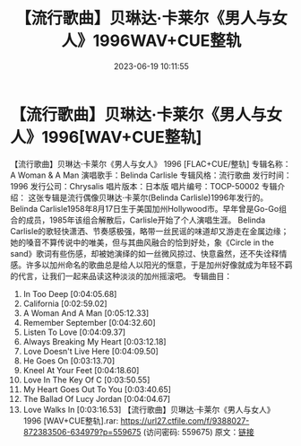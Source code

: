 ﻿---
title: 【流行歌曲】贝琳达·卡莱尔《男人与女人》1996WAV+CUE整轨
date: 2023-06-19 10:11:55
categories: 外语音乐
tags: 外语音乐
---
# 【流行歌曲】贝琳达·卡莱尔《男人与女人》1996[WAV+CUE整轨]

【流行歌曲】贝琳达·卡莱尔《男人与女人》 1996
[FLAC+CUE/整轨]
专辑名称：A Woman & A Man
演唱歌手：Belinda Carlisle
专辑风格：流行歌曲
发行时间：1996
发行公司：Chrysalis
唱片版本：日本版
唱片编号：TOCP-50002
专辑介绍：
这张专辑是流行偶像贝琳达·卡莱尔(Belinda Carlisle)1996年发行的。Belinda
Carlisle1958年8月17日生于美国加州Hollywood市。早年曾是Go-Go组合的成员，1985年该组合解散后，Carlisle开始了个人演唱生涯。
Belinda
Carlisle的歌轻快潇洒、节奏感极强，略带一丝民谣的味道却又游走在金属边缘；她的嗓音不算传说中的唯美，但与其曲风融合的恰到好处，象《Circle
in the
sand》歌词有些伤感，却被她演绎的如一丝微风掠过、快意盎然，还不失诠释情感。许多以加州命名的歌曲总是给人以阳光的惬意，于是加州好像就成为年轻不羁的代言，让我们一起来品读这种淡淡的加州摇滚吧。
专辑曲目：
01. In Too Deep [0:04:05.68]
02. California [0:02:59.02]
03. A Woman And A Man [0:05:12.33]
04. Remember September [0:04:32.60]
05. Listen To Love [0:04:09.37]
06. Always Breaking My Heart [0:03:12.18]
07. Love Doesn't Live Here [0:04:09.50]
08. He Goes On [0:03:13.70]
09. Kneel At Your Feet [0:04:18.60]
10. Love In The Key Of C [0:03:50.55]
11. My Heart Goes Out To You [0:03:40.65]
12. The Ballad Of Lucy Jordan [0:04:04.67]
13. Love Walks In [0:03:16.53]
【流行歌曲】贝琳达·卡莱尔《男人与女人》 1996 [WAV+CUE整轨].rar: https://url27.ctfile.com/f/9388027-872383506-634979?p=559675
(访问密码: 559675)
原文：[链接](https://blog.sina.com.cn/s/blog_1647c7e76010312ed.html)